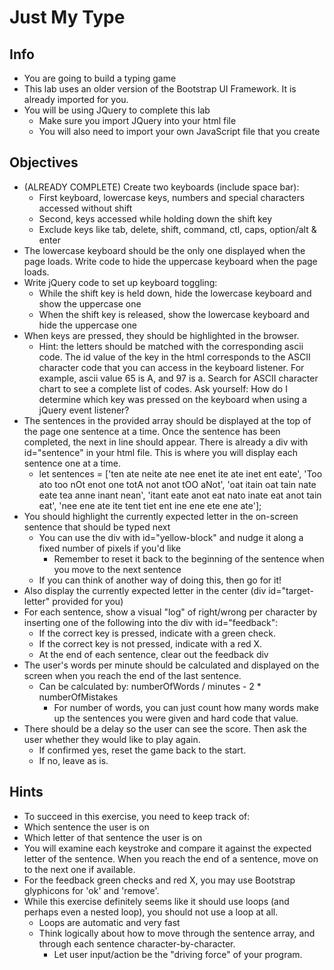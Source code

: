# Just My Type
 

## Info
* You are going to build a typing game
* This lab uses an older version of the Bootstrap UI Framework. It is already imported for you.
* You will be using JQuery to complete this lab
    * Make sure you import JQuery into your html file
    * You will also need to import your own JavaScript file that you create
## Objectives
* (ALREADY COMPLETE) Create two keyboards (include space bar):
    * First keyboard, lowercase keys, numbers and special characters accessed without shift
    * Second, keys accessed while holding down the shift key
    * Exclude keys like tab, delete, shift, command, ctl, caps, option/alt & enter
* The lowercase keyboard should be the only one displayed when the page loads. Write code to hide the uppercase keyboard when the page loads.
* Write jQuery code to set up keyboard toggling:
    * While the shift key is held down, hide the lowercase keyboard and show the uppercase one
    * When the shift key is released, show the lowercase keyboard and hide the uppercase one
* When keys are pressed, they should be highlighted in the browser.
    * Hint: the letters should be matched with the corresponding ascii code. The id value of the key in the html corresponds to the ASCII character code that you can access in the keyboard listener. For example, ascii value 65 is A, and 97 is a. Search for ASCII character chart to see a complete list of codes. Ask yourself: How do I determine which key was pressed on the keyboard when using a jQuery event listener?
* The sentences in the provided array should be displayed at the top of the page one sentence at a time. Once the sentence has been completed, the next in line should appear. There is already a div with id="sentence" in your html file. This is where you will display each sentence one at a time.
    * let sentences = ['ten ate neite ate nee enet ite ate inet ent eate', 'Too ato too nOt enot one totA not anot tOO aNot', 'oat itain oat tain nate eate tea anne inant nean', 'itant eate anot eat nato inate eat anot tain eat', 'nee ene ate ite tent tiet ent ine ene ete ene ate'];
* You should highlight the currently expected letter in the on-screen sentence that should be typed next
    * You can use the div with id="yellow-block" and nudge it along a fixed number of pixels if you'd like
        * Remember to reset it back to the beginning of the sentence when you move to the next sentence
    * If you can think of another way of doing this, then go for it!
* Also display the currently expected letter in the center (div id="target-letter" provided for you)
* For each sentence, show a visual "log" of right/wrong per character by inserting one of the following into the div with id="feedback":
    * If the correct key is pressed, indicate with a green check.
    * If the correct key is not pressed, indicate with a red X.
    * At the end of each sentence, clear out the feedback div
* The user's words per minute should be calculated and displayed on the screen when you reach the end of the last sentence.
    * Can be calculated by: numberOfWords / minutes - 2 * numberOfMistakes
        * For number of words, you can just count how many words make up the sentences you were given and hard code that value.
* There should be a delay so the user can see the score. Then ask the user whether they would like to play again.
    * If confirmed yes, reset the game back to the start.
    * If no, leave as is.
## Hints
* To succeed in this exercise, you need to keep track of:
*   Which sentence the user is on
*   Which letter of that sentence the user is on
* You will examine each keystroke and compare it against the expected letter of the sentence. When you reach the end of a sentence, move on to the next one if available.
* For the feedback green checks and red X, you may use Bootstrap glyphicons for 'ok' and 'remove'.
* While this exercise definitely seems like it should use loops (and perhaps even a nested loop), you should not use a loop at all.
    * Loops are automatic and very fast
    * Think logically about how to move through the sentence array, and through each sentence character-by-character.
        * Let user input/action be the "driving force" of your program.